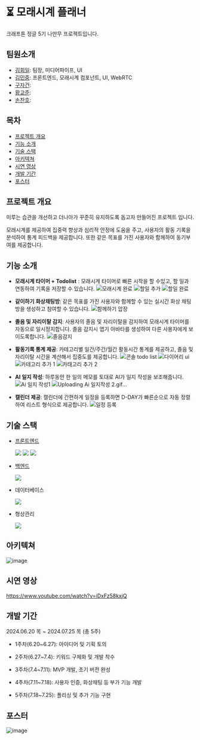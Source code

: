 # ⏳ 모래시계 플래너 
크래프톤 정글 5기 나만무 프로젝트입니다.

## 팀원소개
- [김회일](https://github.com/KimHoeil): 팀장, 미디어파이프, UI  
- [김민중](https://github.com/MinjungKim5): 프론트엔드, 모래시계 컴포넌트, UI, WebRTC
- [구자건](https://github.com/AruJoy):
- [황교준](https://github.com/kyo-hwang):
- [손찬호](https://github.com/PenLoo98):

## 목차
- [프로젝트 개요](#프로젝트-개요)
- [기능 소개](#기능-소개)
- [기술 스택](#기술-스택)
- [아키텍쳐](#아키텍쳐)
- [시연 영상](#시연-영상)
- [개발 기간](#개발-기간)
- [포스터](#포스터)


## 프로젝트 개요
미루는 습관을 개선하고 더나아가 꾸준히 유지하도록 돕고자 만들어진 프로젝트 입니다.

모래시계를 제공하여 집중력 향상과 심리적 안정에 도움을 주고, 사용자의 활동 기록을 분석하여 통계 피드백을 제공합니다. 또한 같은 목표를 가진 사용자와 함께하여 동기부여를 제공합니다.

## 기능 소개
- **모래시계 타이머 + Todolist** : 모래시계 타이머로 빠른 시작을 할 수있고, 할 일과 연동하여 기록을 저장할 수 있습니다.
  ![모래시계 완료](https://github.com/user-attachments/assets/1bdb0ac9-2074-4f3b-9c0e-3c1517bb256f)
  ![할일 추가](https://github.com/user-attachments/assets/732101de-c1c8-47fd-bd9a-acfc627deff8)
  ![할일 완료](https://github.com/user-attachments/assets/b4b11ad7-b58e-4fd1-9cf8-685491147e2a)


- **같이하기 화상채팅방**: 같은 목표를 가진 사용자와 함께할 수 있는 실시간 화상 채팅방을 생성하고 참여할 수 있습니다.
  ![함께하기 압장](https://github.com/user-attachments/assets/eb7952af-4e98-4fce-93c5-840c71b3bbde)

- **졸음 및 자리이탈 감지**: 사용자의 졸음 및 자리이탈을 감지하여 모래시계 타이머를 자동으로 일시정지합니다. 졸음 감지시 엽기 아바타를 생성하여 다른 사용자에게 보이도록합니다.
  ![졸음감지](https://github.com/user-attachments/assets/9eb41135-8ed1-479f-a089-f4cac8b44473)
  
- **활동기록 통계 제공**: 카테고리별 일간/주간/월간 활동시간 통계를 제공하고, 졸음 및 자리이탈 시간을 계산해서 집중도를 제공합니다.
  ![콘솔 todo list](https://github.com/user-attachments/assets/b34574a3-c67b-4d7f-be30-bf1922785f84)
  ![다이어리 ui](https://github.com/user-attachments/assets/78d52a79-b6b5-4f9b-a9a5-db2f9c12cea9)
  ![카테고리 추가 1](https://github.com/user-attachments/assets/226813cc-908f-4549-9aed-051c548dd0f4)
  ![카태고리 추가 2](https://github.com/user-attachments/assets/37d6ec03-73ad-4f34-97b1-3cfb055e8dc1)

- **AI 일지 작성**: 하루동안 한 일의 메모를 토대로 AI가 일지 작성을 보조해줍니다.
  ![Ai 일지 작성1](https://github.com/user-attachments/assets/8ca422a2-30ff-4e8c-ab4e-22c1235da742)
  ![Uploading Ai 일지작성 2.gif…]()

- **캘린더 제공**: 캘린더에 간편하게 일정을 등록하면 D-DAY가 빠른순으로 자동 정렬하여 리스트 형식으로 제공합니다.
  ![일정 등록](https://github.com/user-attachments/assets/e91ecdfe-8f82-4960-85d7-ab0896d78b1a)


## 기술 스택
- [프론트엔드](https://github.com/VVITNESS-ME/HourglassPlannerFront)

  <img src="https://img.shields.io/badge/react-61DAFB?style=for-the-badge&logo=react&logoColor=black">
  <img src="https://img.shields.io/badge/TypeScript-3178C6?style=for-the-badge&logo=TypeScript&logoColor=white">
  <img src="https://img.shields.io/badge/Next.js-000000?style=for-the-badge&logo=Next.js&logoColor=white"/>

- [백엔드](https://github.com/VVITNESS-ME/HourglassPlannerBack)

  <img src="https://img.shields.io/badge/Spring%20Boot-6DB33F?style=for-the-badge&logo=Spring%20Boot&logoColor=white"/>

- 데이터베이스

  <img src="https://img.shields.io/badge/MySQL-4479A1?style=for-the-badge&logo=MySQL&logoColor=white"/>
- 형상관리

  <img src="https://img.shields.io/badge/GitHub-181717?style=for-the-badge&logo=GitHub&logoColor=white"/>

## 아키텍쳐
![image](https://github.com/user-attachments/assets/952edb65-e1d9-4d33-a61b-86ff583e85ba)




## 시연 영상
https://www.youtube.com/watch?v=iDxFz58kxjQ

## 개발 기간
2024.06.20 목  ~ 2024.07.25 목 (총 5주)
- 1주차(6.20~6.27): 아이디어 및 기획 토의

- 2주차(6.27~7.4): 키워드 구체화 및 개발 착수

- 3주차(7.4~7.11): MVP 개발, 초기 버전 완성

- 4주차(7.11~7.18): 사용자 인증, 화상채팅 등 부가 기능 개발

- 5주차(7.18~7.25): 폴리싱 및 추가 기능 구현

## 포스터
![image](https://github.com/user-attachments/assets/69e93ecd-e037-4140-8fed-d3cd3ef48f17)




  






<!--

**Here are some ideas to get you started:**

🙋‍♀️ A short introduction - what is your organization all about?
🌈 Contribution guidelines - how can the community get involved?
👩‍💻 Useful resources - where can the community find your docs? Is there anything else the community should know?
🍿 Fun facts - what does your team eat for breakfast?
🧙 Remember, you can do mighty things with the power of [Markdown](https://docs.github.com/github/writing-on-github/getting-started-with-writing-and-formatting-on-github/basic-writing-and-formatting-syntax)
-->


